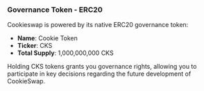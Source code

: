 ### Governance Token - ERC20

Cookieswap is powered by its native ERC20 governance token:

- **Name**: Cookie Token
- **Ticker**: CKS
- **Total Supply**: 1,000,000,000 CKS

Holding CKS tokens grants you governance rights, allowing you to participate in key decisions regarding the future development of CookieSwap.